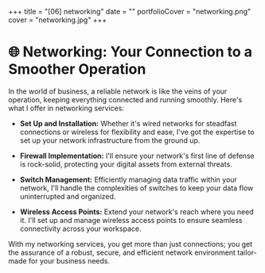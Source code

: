+++
title = "[06] networking"
date = ""
portfolioCover = "networking.png"
cover = "networking.jpg"
+++
# 🌐 Networking: Your Connection to a Smoother Operation

In the world of business, a reliable network is like the veins of your operation, keeping everything connected and running smoothly. Here's what I offer in networking services:

- **Set Up and Installation:** Whether it's wired networks for steadfast connections or wireless for flexibility and ease, I've got the expertise to set up your network infrastructure from the ground up. 

- **Firewall Implementation:** I'll ensure your network's first line of defense is rock-solid, protecting your digital assets from external threats.

- **Switch Management:** Efficiently managing data traffic within your network, I'll handle the complexities of switches to keep your data flow uninterrupted and organized.

- **Wireless Access Points:** Extend your network's reach where you need it. I'll set up and manage wireless access points to ensure seamless connectivity across your workspace.

With my networking services, you get more than just connections; you get the assurance of a robust, secure, and efficient network environment tailor-made for your business needs.